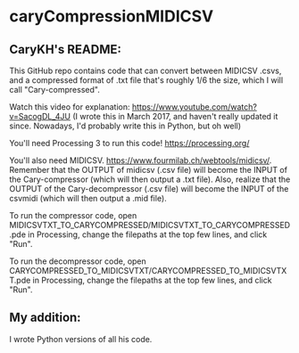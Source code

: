# caryCompressionMIDICSV

## CaryKH's README:
This GitHub repo contains code that can convert between MIDICSV .csvs, and a compressed format of .txt file that's roughly 1/6 the size, which I will call "Cary-compressed".

Watch this video for explanation: https://www.youtube.com/watch?v=SacogDL_4JU (I wrote this in March 2017, and haven't really updated it since. Nowadays, I'd probably write this in Python, but oh well)

You'll need Processing 3 to run this code! https://processing.org/

You'll also need MIDICSV. https://www.fourmilab.ch/webtools/midicsv/. Remember that the OUTPUT of midicsv (.csv file) will become the INPUT of the Cary-compressor (which will then output a .txt file). Also, realize that the OUTPUT of the Cary-decompressor (.csv file) will become the INPUT of the csvmidi (which will then output a .mid file).

To run the compressor code, open MIDICSVTXT_TO_CARYCOMPRESSED/MIDICSVTXT_TO_CARYCOMPRESSED.pde in Processing, change the filepaths at the top few lines, and click "Run".

To run the decompressor code, open CARYCOMPRESSED_TO_MIDICSVTXT/CARYCOMPRESSED_TO_MIDICSVTXT.pde in Processing, change the filepaths at the top few lines, and click "Run".

## My addition:
I wrote Python versions of all his code.